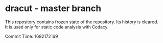# dracut - master branch

This repository contains frozen state of the repository.
Its history is cleared. It is used only for static code
analysis with Codacy.

Commit Time: 1692172169